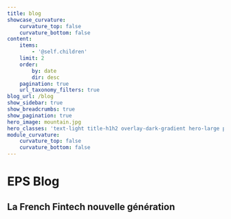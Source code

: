 ```yaml
---
title: blog
showcase_curvature:
    curvature_top: false
    curvature_bottom: false
content:
    items:
        - '@self.children'
    limit: 2
    order:
        by: date
        dir: desc
    pagination: true
    url_taxonomy_filters: true
blog_url: /blog
show_sidebar: true
show_breadcrumbs: true
show_pagination: true
hero_image: mountain.jpg
hero_classes: 'text-light title-h1h2 overlay-dark-gradient hero-large parallax '
module_curvature:
    curvature_top: false
    curvature_bottom: false
---
```


# **EPS** Blog
## **La French Fintech** nouvelle génération